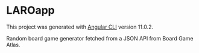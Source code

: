 # LAROapp

This project was generated with [Angular CLI](https://github.com/angular/angular-cli) version 11.0.2.

Random board game generator fetched from a JSON API from Board Game Atlas.

